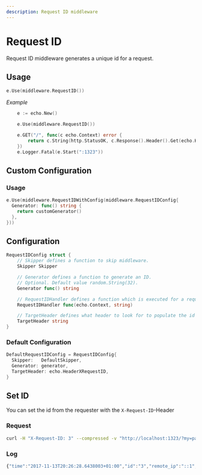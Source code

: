 ```yaml
---
description: Request ID middleware
---
```


# Request ID

Request ID middleware generates a unique id for a request.

## Usage

```go
e.Use(middleware.RequestID())
```

*Example*

```go
    e := echo.New()

    e.Use(middleware.RequestID())

    e.GET("/", func(c echo.Context) error {
        return c.String(http.StatusOK, c.Response().Header().Get(echo.HeaderXRequestID))
    })
    e.Logger.Fatal(e.Start(":1323"))
```

## Custom Configuration

### Usage

```go
e.Use(middleware.RequestIDWithConfig(middleware.RequestIDConfig{
  Generator: func() string {
    return customGenerator()
  },
}))
```

## Configuration

```go
RequestIDConfig struct {
    // Skipper defines a function to skip middleware.
    Skipper Skipper

    // Generator defines a function to generate an ID.
    // Optional. Default value random.String(32).
    Generator func() string

    // RequestIDHandler defines a function which is executed for a request id.
    RequestIDHandler func(echo.Context, string)

    // TargetHeader defines what header to look for to populate the id
    TargetHeader string
}
```

### Default Configuration

```go
DefaultRequestIDConfig = RequestIDConfig{
  Skipper:   DefaultSkipper,
  Generator: generator,
  TargetHeader: echo.HeaderXRequestID,
}
```

## Set ID

You can set the id from the requester with the `X-Request-ID`-Header

### Request

```sh
curl -H "X-Request-ID: 3" --compressed -v "http://localhost:1323/?my=param"
```

### Log

```js
{"time":"2017-11-13T20:26:28.6438003+01:00","id":"3","remote_ip":"::1","host":"localhost:1323","method":"GET","uri":"/?my=param","my":"param","status":200, "latency":0,"latency_human":"0s","bytes_in":0,"bytes_out":13}
```
